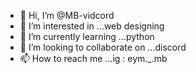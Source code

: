 - 👋 Hi, I’m @MB-vidcord
- 👀 I’m interested in ...web designing 
- 🌱 I’m currently learning ...python
- 💞️ I’m looking to collaborate on ...discord 
- 📫 How to reach me ...ig : eym._.mb

<!---
MB-vidcord/MB-vidcord is a ✨ special ✨ repository because its `README.md` (this file) appears on your GitHub profile.
You can click the Preview link to take a look at your changes.
--->
